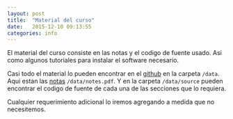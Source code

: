 ```yaml
---
layout: post
title:  "Material del curso"
date:   2015-12-10 09:13:55
categories: info
---
```


El material del curso consiste en las notas y el codigo de fuente usado.
Asi como algunos tutoriales para instalar el software necesario.

Casi todo el material lo pueden encontrar en el
[github](https://github.com/mansilla/Graphs4DS/tree/gh-pages) en la
carpeta `/data`. Aqui estan las [notas](https://github.com/mansilla/graphs4ds/blob/gh-pages/data/notes.pdf) `/data/notes.pdf`. Y en la carpeta `/data/source` pueden
encontrar el codigo de fuente de cada una de las secciones que lo
requiera.

Cualquier requerimiento adicional lo iremos agregando a medida que no
necesitemos.

